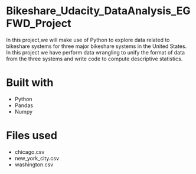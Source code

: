 # Bikeshare_Udacity_DataAnalysis_EGFWD_Project
In this project,we will make use of Python to explore data related to bikeshare systems for three major bikeshare systems in the United States. In this project we have perform data wrangling to unify the format of data from the three systems and write code to compute descriptive statistics.

# Built with
- Python
- Pandas
- Numpy

# Files used
- chicago.csv
- new_york_city.csv
- washington.csv
